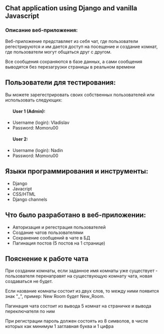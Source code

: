 ## Chat application using Django and vanilla Javascript 

### Описание веб-приложения: 
<p>Веб-приложение представляет из себя чат, где пользователи регестрируются и им дается доступ 
на посещение и создание комнат, где пользователи могут общаться друг с другом.
</p>
<p>Все сообщения сохраняются в базе данных, а сами сообщения выводятся без перезагрузки страницы  в реальном времени</p>

## Пользователи для тестирования:
Вы можете зарегестрировать своих собственных пользователей или использовать следующих:
<ul> 
    <h4>User 1 (Admin):</h4>
    <li>Username (login): Vladislav</li>
    <li>Password: Momoru00</li>
</ul>
<ul> 
    <h4>User 2:</h4>
    <li>Username (login): Nadin</li>
    <li>Password: Momoru00</li>
</ul>

## Языки программирования и инструменты:
<ul> 
  <li>Django</li>
  <li>Javacript</li>
  <li>CSS/HTML</li>
  <li>Django channels</li>
</ul>

## Что было разработано в веб-приложении: 
<ul>
  <li>Авторизация и регестрация пользователей</li>
  <li>Создание чатов пользователями</li>
  <li>Сохранение сообщений в чате в БД</li>
  <li>Пагинация постов (5 постов на 1 странице)</li>
</ul>
<h2>Пояснение к работе чата</h2>
<p>При создании комнаты, если заданное имя комнаты уже существует - пользователя перенаправят на существующую комнату чата, новая создаваться не будет.</p>
<p>Если название комнаты состоит из двух слов, то между ними появится знак "_", пример: New Room будет New_Room.</p>
<p>Пагинация чата состоит из вывода 5 комнат на страничке и вывода переключателя по ним</p>
<p>При регистрации пароль должен состоять из 8 символов, в числе которых как минимум 1 заглавная буква и 1 цифра</p>
